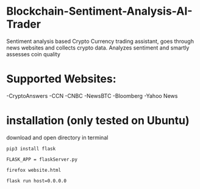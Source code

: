 # Blockchain-Sentiment-Analysis-AI-Trader

Sentiment analysis based Crypto Currency trading assistant, goes through news websites and collects crypto data.
Analyzes sentiment and smartly assesses coin quality

# Supported Websites:

-CryptoAnswers
-CCN
-CNBC
-NewsBTC
-Bloomberg
-Yahoo News

# installation  (only tested on Ubuntu)

download and open directory in terminal
```
pip3 install flask
```
```
FLASK_APP = flaskServer.py
```
```
firefox website.html
```
```
flask run host=0.0.0.0
```
